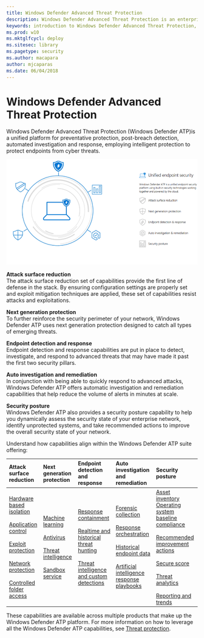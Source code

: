 ```yaml
---
title: Windows Defender Advanced Threat Protection
description: Windows Defender Advanced Threat Protection is an enterprise security service that helps detect and respond to possible cybersecurity threats related to advanced persistent threats.
keywords: introduction to Windows Defender Advanced Threat Protection, introduction to Windows Defender ATP, cybersecurity, advanced persistent threat, enterprise security, machine behavioral sensor, cloud security, analytics, threat intelligence
ms.prod: w10
ms.mktglfcycl: deploy
ms.sitesec: library
ms.pagetype: security
ms.author: macapara
author: mjcaparas
ms.date: 06/04/2018
---
```


# Windows Defender Advanced Threat Protection

Windows Defender Advanced Threat Protection (Windows Defender ATP)is a unified platform for preventative protection, post-breach detection, automated investigation and response, employing intelligent protection to protect endpoints from cyber threats.


![Windows Defender ATP components](images/wdatp-pillars2.png)

**Attack surface reduction**<br>
The attack surface reduction set of capabilities provide the first line of defense in the stack. By ensuring configuration settings are properly set and exploit mitigation techniques are applied, these set of capabilities resist attacks and exploitations. 

**Next generation protection**<br>
To further reinforce the security perimeter of your network, Windows Defender ATP uses next generation protection designed to catch all types of emerging threats.

**Endpoint detection and response**<br>
Endpoint detection and response capabilities are put in place to detect, investigate, and respond to advanced threats that may have made it past the first two security pillars. 

**Auto investigation and remediation**<br>
In conjunction with being able to quickly respond to advanced attacks, Windows Defender ATP offers automatic investigation and remediation capabilities that help reduce the volume of alerts in minutes at scale. 

**Security posture**<br>
Windows Defender ATP also provides a security posture capability to help you dynamically assess the security state of your enterprise network, identify unprotected systems, and take recommended actions to improve the overall security state of your network.


Understand how capabilities align within the Windows Defender ATP suite offering:


 Attack surface reduction | Next generation protection | Endpoint detection and response | Auto investigation and remediation | Security posture 
:---|:---|:---|:---|:---
 [Hardware based isolation](https://docs.microsoft.com/en-us/windows/security/hardware-protection/)<br><br> [Application control](https://docs.microsoft.com/en-us/windows/security/threat-protection/windows-defender-application-control/windows-defender-application-control)<br><br> [Exploit protection](https://docs.microsoft.com/en-us/windows/security/threat-protection/windows-defender-exploit-guard/windows-defender-exploit-guard)<br><br> [Network protection](https://docs.microsoft.com/en-us/windows/security/threat-protection/windows-defender-exploit-guard/network-protection-exploit-guard)<br><br> [Controlled folder access](https://docs.microsoft.com/en-us/windows/security/threat-protection/windows-defender-exploit-guard/controlled-folders-exploit-guard) | [Machine learning](https://docs.microsoft.com/en-us/windows/security/threat-protection/windows-defender-antivirus/utilize-microsoft-cloud-protection-windows-defender-antivirus) <br><br>  [Antivirus](https://docs.microsoft.com/en-us/windows/security/threat-protection/windows-defender-antivirus/windows-defender-antivirus-in-windows-10) <br><br> [Threat intelligence](https://docs.microsoft.com/en-us/windows/security/threat-protection/windows-defender-atp/threat-indicator-concepts-windows-defender-advanced-threat-protection)<br><br>  [Sandbox service](https://docs.microsoft.com/en-us/windows/security/threat-protection/windows-defender-atp/respond-file-alerts-windows-defender-advanced-threat-protection#deep-analysis) |  [Response containment](https://docs.microsoft.com/en-us/windows/security/threat-protection/windows-defender-atp/response-actions-windows-defender-advanced-threat-protection) <br><br> [Realtime and historical threat hunting](https://docs.microsoft.com/en-us/windows/security/threat-protection/windows-defender-atp/automated-investigations-windows-defender-advanced-threat-protection) <br><br> [Threat intelligence and custom detections](https://docs.microsoft.com/en-us/windows/security/threat-protection/windows-defender-atp/use-custom-ti-windows-defender-advanced-threat-protection) | [Forensic collection](https://docs.microsoft.com/en-us/windows/security/threat-protection/windows-defender-atp/respond-machine-alerts-windows-defender-advanced-threat-protection#collect-investigation-package-from-machines) <br><br> [Response orchestration](https://docs.microsoft.com/en-us/windows/security/threat-protection/windows-defender-atp/response-actions-windows-defender-advanced-threat-protection) <br><br> [Historical endpoint data](https://docs.microsoft.com/en-us/windows/security/threat-protection/windows-defender-atp/investigate-machines-windows-defender-advanced-threat-protection#machine-timeline) <br><br> [Artificial intelligence response playbooks](https://docs.microsoft.com/en-us/windows/security/threat-protection/windows-defender-atp/automated-investigations-windows-defender-advanced-threat-protection) | [Asset inventory](https://docs.microsoft.com/en-us/windows/security/threat-protection/windows-defender-atp/secure-score-dashboard-windows-defender-advanced-threat-protection) <br> [Operating system baseline compliance](https://docs.microsoft.com/en-us/windows/security/threat-protection/windows-defender-atp/secure-score-dashboard-windows-defender-advanced-threat-protection) <br><br> [Recommended improvement actions](https://docs.microsoft.com/en-us/windows/security/threat-protection/windows-defender-atp/secure-score-dashboard-windows-defender-advanced-threat-protection#improvement-opportunities)<br> <br> [Secure score](https://docs.microsoft.com/en-us/windows/security/threat-protection/windows-defender-atp/secure-score-dashboard-windows-defender-advanced-threat-protection) <br><br> [Threat analytics](https://docs.microsoft.com/en-us/windows/security/threat-protection/windows-defender-atp/threat-analytics-dashboard-windows-defender-advanced-threat-protection) <br><br> [Reporting and trends](https://docs.microsoft.com/en-us/windows/security/threat-protection/windows-defender-atp/powerbi-reports-windows-defender-advanced-threat-protection)

These capabilities are available across multiple products that make up the Windows Defender ATP platform. For more information on how to leverage all the Windows Defender ATP capabilities, see [Threat protection](https://docs.microsoft.com/en-us/windows/security/threat-protection/index).


